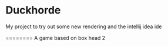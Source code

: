 Duckhorde
=========

My project to try out some new rendering 
and the intellij idea ide


========
A game based on box head 2
